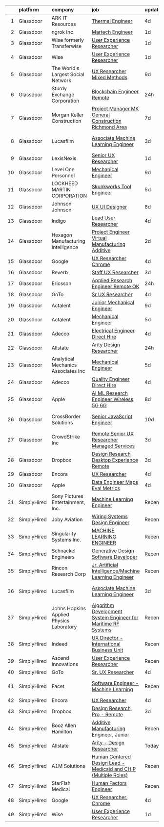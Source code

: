 

|    | platform    | company                                  | job                                                                                                                                                                                                                                                                                                                                                                                                                                                                                                                                                                                                                                                                                                                                                                                                                                                                                                                                                                                                                                                                                                                                                                                                                                                                                                                                                                                                                                                                                           | update_time   | location                   |
|---:|:------------|:-----------------------------------------|:----------------------------------------------------------------------------------------------------------------------------------------------------------------------------------------------------------------------------------------------------------------------------------------------------------------------------------------------------------------------------------------------------------------------------------------------------------------------------------------------------------------------------------------------------------------------------------------------------------------------------------------------------------------------------------------------------------------------------------------------------------------------------------------------------------------------------------------------------------------------------------------------------------------------------------------------------------------------------------------------------------------------------------------------------------------------------------------------------------------------------------------------------------------------------------------------------------------------------------------------------------------------------------------------------------------------------------------------------------------------------------------------------------------------------------------------------------------------------------------------|:--------------|:---------------------------|
|  1 | Glassdoor   | ARK IT Resources                         | [Thermal Engineer](https://www.glassdoor.com/partner/jobListing.htm?pos=113&ao=1136043&s=58&guid=000001834f6013dc88e239d4a7664553&src=GD_JOB_AD&t=SR&vt=w&ea=1&cs=1_e0ad4ed8&cb=1663484040520&jobListingId=1008136899198&jrtk=3-0-1gd7m0503jflq801-1gd7m050njm7r800-a22e389eff749403-)                                                                                                                                                                                                                                                                                                                                                                                                                                                                                                                                                                                                                                                                                                                                                                                                                                                                                                                                                                                                                                                                                                                                                                                                        | 4d            | Menlo Park, CA             |
|  2 | Glassdoor   | ngrok Inc                                | [Martech Engineer](https://www.glassdoor.com/partner/jobListing.htm?pos=116&ao=1136043&s=58&guid=000001834f6013dc88e239d4a7664553&src=GD_JOB_AD&t=SR&vt=w&ea=1&cs=1_63c52225&cb=1663484040520&jobListingId=1008144845388&jrtk=3-0-1gd7m0503jflq801-1gd7m050njm7r800-5fb104bac070b483-)                                                                                                                                                                                                                                                                                                                                                                                                                                                                                                                                                                                                                                                                                                                                                                                                                                                                                                                                                                                                                                                                                                                                                                                                        | 1d            | Austin, TX                 |
|  3 | Glassdoor   | Wise formerly Transferwise               | [User Experience Researcher](https://www.glassdoor.com/partner/jobListing.htm?pos=115&ao=1136043&s=58&guid=000001834f6013dc88e239d4a7664553&src=GD_JOB_AD&t=SR&vt=w&cs=1_8f14f1d3&cb=1663484040520&jobListingId=1008145016719&jrtk=3-0-1gd7m0503jflq801-1gd7m050njm7r800-961133dc9397dce1-)                                                                                                                                                                                                                                                                                                                                                                                                                                                                                                                                                                                                                                                                                                                                                                                                                                                                                                                                                                                                                                                                                                                                                                                                   | 1d            | New York, NY               |
|  4 | Glassdoor   | Wise                                     | [User Experience Researcher](https://www.glassdoor.com/partner/jobListing.htm?pos=124&ao=1136043&s=58&guid=000001834f6013dc88e239d4a7664553&src=GD_JOB_AD&t=SR&vt=w&ea=1&cs=1_1cb02bef&cb=1663484040521&jobListingId=1008144985892&jrtk=3-0-1gd7m0503jflq801-1gd7m050njm7r800-b42d6b528c0ab3c6-)                                                                                                                                                                                                                                                                                                                                                                                                                                                                                                                                                                                                                                                                                                                                                                                                                                                                                                                                                                                                                                                                                                                                                                                              | 1d            | New York, NY               |
|  5 | Glassdoor   | The World s Largest Social Network       | [UX Researcher  Mixed Methods ](https://www.glassdoor.com/partner/jobListing.htm?pos=109&ao=1110586&s=58&guid=000001834f6013dc88e239d4a7664553&src=GD_JOB_AD&t=SR&vt=w&ea=1&cs=1_342b1c6b&cb=1663484040520&jobListingId=1008127980013&cpc=D2F1DE17EE1F43B9&jrtk=3-0-1gd7m0503jflq801-1gd7m050njm7r800-95064e1ee481b041--6NYlbfkN0DSgjPPcnEdvoK3uuxfISLALE6pB1FR7YSHOr_tSg5_QGIhoz_2VqUepdcKLBLI_zT6UW54Cd1fNtknZtOrKjgZadErINrxE8UWz8nhuzt5Ng7HjwsUvgsuMMigsisLFyIIJVED45QTVyAR7WXJBxBSS4o8NpMWLNvnqKZVDh8d6QsKqS5n2y3T9nhdf8DUH6f2f2oLXLh6BZvBpihAb_lKQkd8s7KzHcoBKVTqg7ibtk_e-lOvdy_xOq6u5aLmJ8iVwLXjtHGuMxSbUfs7Mix2wnjgJ1Vhd6OOM-tWU_NrV08q5aDLMvXTtwnH6oSEuT3xU1ID67MUTY1OhMMGLuX9T0S5IX-q3i_0T211pCMmQ8jzriEPj8gTM8sZwmwDK1yO6YG_thFaoo_YLfNh45SVfnkgP0uEnExFKIyTvZOuT0D7Jtvt-fGPohtF2i7Caobx63m6Cuy00rG-37v1DbZrsV-xeZtJlokrhILDCH7SzsnQNwPf4Vb3K9515Ce4xo65KBSYUUwdpg4YKHfRelOm0SUprgTVp_pOcgGrxLoBtnT7w5uuHp_0f16ZhUniksVH5wVwULQkurfrEOXavLaa)                                                                                                                                                                                                                                                                                                                                                                                                                                                                                                                                      | 9d            | Menlo Park, CA             |
|  6 | Glassdoor   | Sturdy Exchange Corporation              | [Blockchain Engineer  Remote ](https://www.glassdoor.com/partner/jobListing.htm?pos=117&ao=1136043&s=58&guid=000001834f6013dc88e239d4a7664553&src=GD_JOB_AD&t=SR&vt=w&ea=1&cs=1_21a4f8cf&cb=1663484040520&jobListingId=1008146555398&jrtk=3-0-1gd7m0503jflq801-1gd7m050njm7r800-fef74d675c3b63f7-)                                                                                                                                                                                                                                                                                                                                                                                                                                                                                                                                                                                                                                                                                                                                                                                                                                                                                                                                                                                                                                                                                                                                                                                            | 24h           | Remote                     |
|  7 | Glassdoor   | Morgan Keller Construction               | [Project Manager   MK General Construction Richmond Area](https://www.glassdoor.com/partner/jobListing.htm?pos=112&ao=1110586&s=58&guid=000001834f6013dc88e239d4a7664553&src=GD_JOB_AD&t=SR&vt=w&cs=1_4db84302&cb=1663484040520&jobListingId=1008130781079&cpc=7F6F94E2229B3AB5&jrtk=3-0-1gd7m0503jflq801-1gd7m050njm7r800-0badd3f7752bf6a4--6NYlbfkN0D0ff9e8Lfwlpl5zGbQmpn59AL71QmFd7VKOAnfyjZzp5sdngV8WPgYe0dov1m7Y2mmWx6UNSkMLmceSlHVlyfjyLm1LoiMdsRdNs0SQxBupIi6gL4idLer-f3YfElEkPjb_3i5vR_HxVj1Vgu3UiOmv9ingubwZTBJ_6X9CcIlOlsyaEu02JYBFDT8FI5FNvSfq_5BXFyuZYEmYcvLKS390Yuvdr9efIpN6sGWEATwSO_-7NdwqJ5Y5jpJj0juOZoEi7oFNBAp9lbEGVvZ6JH0ApFUpqmHKcojNg6aC8hHuKGDFj3gsmvhpVUy_F3EkbSN4JEi4KRXWP8hoizulzdfo3mqQ7zwTi3I63b8UflcSkxPS4KzYSbBaOke-Kgn8opXYQahH9x2kLYvhgl0hGp6rAYf6Qi6DfBrCNEslkYW6y2yX5dUVkhEnbmhbBifgQjzLB81oItuhLHkkSUbPWxiXhFpElSuhyY%3D)                                                                                                                                                                                                                                                                                                                                                                                                                                                                                                                                                                                                                                   | 7d            | Richmond, VA               |
|  8 | Glassdoor   | Lucasfilm                                | [Associate Machine Learning Engineer](https://www.glassdoor.com/partner/jobListing.htm?pos=114&ao=1136043&s=58&guid=000001834f6013dc88e239d4a7664553&src=GD_JOB_AD&t=SR&vt=w&cs=1_7dacf600&cb=1663484040520&jobListingId=1008139116057&jrtk=3-0-1gd7m0503jflq801-1gd7m050njm7r800-53c3b19fc0252a02-)                                                                                                                                                                                                                                                                                                                                                                                                                                                                                                                                                                                                                                                                                                                                                                                                                                                                                                                                                                                                                                                                                                                                                                                          | 3d            | San Francisco, CA          |
|  9 | Glassdoor   | LexisNexis                               | [Senior UX Researcher](https://www.glassdoor.com/partner/jobListing.htm?pos=126&ao=1136043&s=58&guid=000001834f6013dc88e239d4a7664553&src=GD_JOB_AD&t=SR&vt=w&ea=1&cs=1_5a1b9b53&cb=1663484040521&jobListingId=1008145654193&jrtk=3-0-1gd7m0503jflq801-1gd7m050njm7r800-eafe9cba2609ee3c-)                                                                                                                                                                                                                                                                                                                                                                                                                                                                                                                                                                                                                                                                                                                                                                                                                                                                                                                                                                                                                                                                                                                                                                                                    | 1d            | Remote                     |
| 10 | Glassdoor   | Level One Personnel                      | [Mechanical Engineer](https://www.glassdoor.com/partner/jobListing.htm?pos=103&ao=1110586&s=58&guid=000001834f6013dc88e239d4a7664553&src=GD_JOB_AD&t=SR&vt=w&ea=1&cs=1_09d227d7&cb=1663484040518&jobListingId=1008126691607&cpc=48B9F4758953335C&jrtk=3-0-1gd7m0503jflq801-1gd7m050njm7r800-0075f2411a31a963--6NYlbfkN0BGKOAI0ioq35DZwdBmpRMS4IkA5KmWp_V8IQIGxuDSdjBr0bVOIavCyO8Whx9w43ejlyBZP44KpN7q0uegCwpsILwPM4iTnBqmzUSkvLJTxp5SNMRlK4p5371I8TNlG05qUlSm2rElWbwU-xiqIcKjVdN_LSf8WxN2a0AYwjpaz4p6HiWdLAF8uZklSWDLiVR_TIA3uwSp4AWYJQBsIrnG653DSM67lRd6t9TsqoeDJGXf81Riaqj6d-rt42i7p-rs2IHDxtnJIByy8MsAUfjVfGZBsQp0_CB0_9f1EGI50fkvUJ75zkZXlTkjIdukY8nQ8L_eku4KGIhtbx8Pv51xqY9A4s87Yp7TbIOkGn0OC3ijv5Ese33EglZ3spyozelG8_pwnopZ6WXfi0QcjcdeU3skxmyPA01AkwQbpn9jHT_84Ck6URuZtCwVJ_9Hng6Eqyuftp1gytwI4Li_k13zHITBsVPAFLtk1C8XcOmyjXwlovqcnaEIJ8kbUFGJ8aFYa7xWPRMygw%3D%3D)                                                                                                                                                                                                                                                                                                                                                                                                                                                                                                                                                                                                                    | 9d            | Riverdale, MD              |
| 11 | Glassdoor   | LOCKHEED MARTIN CORPORATION              | [Skunkworks Tool Engineer](https://www.glassdoor.com/partner/jobListing.htm?pos=122&ao=1136043&s=58&guid=000001834f6013dc88e239d4a7664553&src=GD_JOB_AD&t=SR&vt=w&cs=1_2d93d410&cb=1663484040521&jobListingId=1008135421539&jrtk=3-0-1gd7m0503jflq801-1gd7m050njm7r800-0410de29cbf2e0b3-)                                                                                                                                                                                                                                                                                                                                                                                                                                                                                                                                                                                                                                                                                                                                                                                                                                                                                                                                                                                                                                                                                                                                                                                                     | 5d            | Palmdale, CA               |
| 12 | Glassdoor   | Johnson   Johnson                        | [UX UI Designer](https://www.glassdoor.com/partner/jobListing.htm?pos=125&ao=1136043&s=58&guid=000001834f6013dc88e239d4a7664553&src=GD_JOB_AD&t=SR&vt=w&cs=1_640c3d16&cb=1663484040521&jobListingId=1008128369840&jrtk=3-0-1gd7m0503jflq801-1gd7m050njm7r800-f0dac4b44f2f044d-)                                                                                                                                                                                                                                                                                                                                                                                                                                                                                                                                                                                                                                                                                                                                                                                                                                                                                                                                                                                                                                                                                                                                                                                                               | 8d            | Cincinnati, OH             |
| 13 | Glassdoor   | Indigo                                   | [Lead User Researcher](https://www.glassdoor.com/partner/jobListing.htm?pos=127&ao=1136043&s=58&guid=000001834f6013dc88e239d4a7664553&src=GD_JOB_AD&t=SR&vt=w&cs=1_f430dabd&cb=1663484040521&jobListingId=1008137860295&jrtk=3-0-1gd7m0503jflq801-1gd7m050njm7r800-01d9b91b3b0b842d-)                                                                                                                                                                                                                                                                                                                                                                                                                                                                                                                                                                                                                                                                                                                                                                                                                                                                                                                                                                                                                                                                                                                                                                                                         | 4d            | Remote                     |
| 14 | Glassdoor   | Hexagon Manufacturing Intelligence       | [Project Engineer   Virtual Manufacturing   Additive](https://www.glassdoor.com/partner/jobListing.htm?pos=119&ao=1136043&s=58&guid=000001834f6013dc88e239d4a7664553&src=GD_JOB_AD&t=SR&vt=w&cs=1_6856f05e&cb=1663484040520&jobListingId=1008143262841&jrtk=3-0-1gd7m0503jflq801-1gd7m050njm7r800-00b3a3f72e2f6140-)                                                                                                                                                                                                                                                                                                                                                                                                                                                                                                                                                                                                                                                                                                                                                                                                                                                                                                                                                                                                                                                                                                                                                                          | 2d            | Novi, MI                   |
| 15 | Glassdoor   | Google                                   | [UX Researcher  Chrome](https://www.glassdoor.com/partner/jobListing.htm?pos=120&ao=1136043&s=58&guid=000001834f6013dc88e239d4a7664553&src=GD_JOB_AD&t=SR&vt=w&cs=1_1f18fdc4&cb=1663484040520&jobListingId=1008137925866&jrtk=3-0-1gd7m0503jflq801-1gd7m050njm7r800-d82f68b7b647694f-)                                                                                                                                                                                                                                                                                                                                                                                                                                                                                                                                                                                                                                                                                                                                                                                                                                                                                                                                                                                                                                                                                                                                                                                                        | 4d            | Washington, DC             |
| 16 | Glassdoor   | Reverb                                   | [Staff UX Researcher](https://www.glassdoor.com/partner/jobListing.htm?pos=128&ao=1136043&s=58&guid=000001834f6013dc88e239d4a7664553&src=GD_JOB_AD&t=SR&vt=w&cs=1_8f728666&cb=1663484040521&jobListingId=1008141029699&jrtk=3-0-1gd7m0503jflq801-1gd7m050njm7r800-2c5c5dbaae6838d5-)                                                                                                                                                                                                                                                                                                                                                                                                                                                                                                                                                                                                                                                                                                                                                                                                                                                                                                                                                                                                                                                                                                                                                                                                          | 3d            | Chicago, IL                |
| 17 | Glassdoor   | Ericsson                                 | [Applied Research Engineer  Remote OK ](https://www.glassdoor.com/partner/jobListing.htm?pos=129&ao=1136043&s=58&guid=000001834f6013dc88e239d4a7664553&src=GD_JOB_AD&t=SR&vt=w&cs=1_e5d1ee98&cb=1663484040521&jobListingId=1008146633770&jrtk=3-0-1gd7m0503jflq801-1gd7m050njm7r800-cbbe6b3380b7e569-)                                                                                                                                                                                                                                                                                                                                                                                                                                                                                                                                                                                                                                                                                                                                                                                                                                                                                                                                                                                                                                                                                                                                                                                        | 24h           | Plano, TX                  |
| 18 | Glassdoor   | GoTo                                     | [Sr  UX Researcher](https://www.glassdoor.com/partner/jobListing.htm?pos=101&ao=1110586&s=58&guid=000001834f6013dc88e239d4a7664553&src=GD_JOB_AD&t=SR&vt=w&cs=1_dd101384&cb=1663484040518&jobListingId=1008136047338&cpc=723ADC3DFE402989&jrtk=3-0-1gd7m0503jflq801-1gd7m050njm7r800-cc8c35999ee38a36--6NYlbfkN0DXrBR656PqShB4nd9ExliYcIGoAa-Cw4zASH8sJAtKR0gdmhG0ERYtLXIRQUmGOjMeS91mUPuoV6ag9VL4ZJ8JMuRMei5Px9kneRn0URmppmA6AKjKYkk7E5TkuFwA7PmMKrAgXmB_rJlO-XtQtH-F3_UneFLkBZMbtE0VA-xmmC3XbFQPp4zRjdBybYuZU90h5w869VrCiN2Yu6hJlVdT-cYYfoQhI2sHKyEnhX7Jf0UUniDbSZ3l8sZeU7Via55FDPrOhbqZepvdrScaAPdoii_ZE-W5ekolu8nb6z-0zzE9e28Ee7qu88uyR4iZYgwzrT-IgXSLBrGbmNOq-giEHHq6k2xK8kZXmJO631LvSm2Q5K16-P7P94lepDZfnMU-UxPstgnYsoZy9mMZeLSUodC0L4DwSp4fJcHsiYuDz7i8COwejCckihsCvm_qWY9NnntYRFASVnkWUyF86AKRvOKQaFXwtfNu_E0CWKkttyDLQ9F2POwueAyXUjA1ZLqbXlJHrkUcHvcbm8Q8d_t6UUQfWpdYFsBAEB9VlOngsZSOv-t2fPcM87lFFAWWd0DF84Tb-Yoz31yTJdkV-f0ZYZR-Oh1mgD412wR2iSVxhWd4ySf5E0UbXl5iXuOhJXRZEdOugDGXuq__HdmYOghnCPqn7AINqiRJgBPMbw9nAmTktkP7wehIONAuG74AHRyt_qNKdUIi9ReFEvaIc5Z-wbifZcglVWrdoBH3MAoRWEw8tnra6l6lNMdtpVdLkJZAL0VEchzadXETQ6ting8xNhYwpXhM4Z3eqV6Fo2bU1TWKvBXxmUhihOTyyTKpUBzLVabZNGVrI0efCjUyYlaT7bxteyhomlnZim5rd_79ZnXKwqsHfCPKx7vmgDWy9Mf1TQXWzfBeZaM7792ATXCLKvH4WZ_gRMNjWdg4HcxgwhRb4hmLuE4yIx2yWV8Tdc77SAdOdj4DCfXiNPHLyPTjUJO5a7Icp1AGqWGwUgh3Rd_hNEviuPCC)                                                                                                                       | 4d            | Boston, MA                 |
| 19 | Glassdoor   | Actalent                                 | [Junior Mechanical Engineer](https://www.glassdoor.com/partner/jobListing.htm?pos=108&ao=1110586&s=58&guid=000001834f6013dc88e239d4a7664553&src=GD_JOB_AD&t=SR&vt=w&ea=1&cs=1_9fc4dd7e&cb=1663484040519&jobListingId=1008127139282&cpc=AC285F3A3ECA6BB0&jrtk=3-0-1gd7m0503jflq801-1gd7m050njm7r800-9ae0dcd8d463372b--6NYlbfkN0ChYVx_I3yfZ_JDY3EFoivtqvi_stwnZ_kRt8Dowt_l_d1ydueao4NE-oUleRJ4yhhb39mHehtRHndohCyaOhg4280427keUE1_ZpeYPIHI534W6KDYMQAOdfsg9KN3-mFLPXe_iqaff-Q4F3tD3DuGMwPBQWq0rmd4OptedXNGpScra_6RWsT4en2Q1yLpCHZHC-UyTKVuUMoa1U6lWVbBBm0x-sSCmOcxPRt8ryUwPBvxlYPFiaxcY90DROu4ZD85BYsGr8dR6Qw_dRaPZ1pjTxBQKJgQld_HfzaKOiMHLwCYmaxHwj1HfC4XB-0LAdwR5MYCMVe_tGjoDWQv_HxDpHgS21v0pt8NMAjjcKOYZCwRS9yuRkIydmhF4pUN0qUH-aSAt3vPNjkkcGXPEGjqZA4ZWe4NbvbcGffGumY1aSsEdEiQny9kAWP2lvEudQzTnA_tRPVe3nh2Ajn7dRmlY3ClFqXElZlfWES0JgRcGC2DsjlsAGJYa3xJFwRz0I0JWzZVI-ioRLB-cTlO2TwF82l50QH2QurB41dVuREF33x2r0XcEXJaMcJPPK9QSB_MZUL-XuN98A0qtc-0TgkLVe8dlg7v8QzpNRgBPoS3Pz2wjD-zcVh6z08Kzd6-qQJf1Mi52B_hc1XkCZZhaA45KvM2gvnfmfeJyBzntIx4m_J7ZOSivmSX5e_07P90O7vfvDQNBPMKVpn8q1QZrDQ0euc5A0bwmmGwS7LSdoPlWLdbh52sRFc6KLunUjwEcJ6PClwlLM71GfkVHqXlWIAuU88yZPUXIVxC9856OGtf-JkZzUM9xaBn4fD9B-5xkH5sH0ge527N1kpn658IknMf3I4exD6-9sTIyYAnYc8dB4LTTNIBcAlBQgQU6hyiYXAigKwvUn0VpWAFewINgSB98MNpui-Wwsj7iW0p55uLld3tTdTuQcmZ6Pm_7Q_sguszDuuRxp8BWcJc8qnt99UP)                                                                                                                                         | 9d            | Hyattsville, MD            |
| 20 | Glassdoor   | Actalent                                 | [Mechanical Engineer](https://www.glassdoor.com/partner/jobListing.htm?pos=111&ao=1110586&s=58&guid=000001834f6013dc88e239d4a7664553&src=GD_JOB_AD&t=SR&vt=w&ea=1&cs=1_a565e4c0&cb=1663484040520&jobListingId=1008134974278&cpc=9908D8D4413DBB8A&jrtk=3-0-1gd7m0503jflq801-1gd7m050njm7r800-a41a2a09e7ee9863--6NYlbfkN0ChYVx_I3yfZ_JDY3EFoivtqvi_stwnZ_kRt8Dowt_l_d1ydueao4NE-oUleRJ4yhhNyDAQM8zxtsu2sJnXCSKwaOL1JDzutMNz7oNwtIRIlYrD7WCj09pygk8fr46RRWkgj-fWXrFuHeleropOJrm8NONiBDVed7mT-6nH9KtLXNmu6SDjUVHUURZLUa1HpHufzeviCfTTzxriM_ov6nenvZpozSTjyVQ61JobRq4OZiJorSuj31XmLVj37TYqxbIozzIB_OG82H4tisGd2Kw3wIA0_meELv3QvtCPlsALP9K8hc7iRP0JNWjf7Um4pvxG_RoVfK94MlaBjML2U3Ptn0hFNAMYps2euysRJmIitrBegEl8QXcsWBnKP8ws8Fu8o1f92G4OdzrHa_CdbUFE3bxydPlQt5kygtZfZt1wVPeFTVT9Mck-RwDS9t95JQ1HtTy255hAi33RKZNe11_fw165H_snl6lWrRIk7Db5VfUzqWrcJu-aewkIhXPSRNwS9FCcRkMMjmnIJZL28497y4YHRw9ITir1R_yMATFQYWc0frPi2c7BkJ35lV1SIyV0fnmQvL1JZeuTUvo-qf0sXTAL_kYx-0OTa_ndwuiHaHN-DUA7e6DARSw2r_pw-jRnl87jFoOer2yuYFR09g7-axgED9pLWVlS2AhJyBpzigipOLmtK8c_f4UsRyr3taaFlVjOlTiCORntnDkbhd9XpGn1tmoO09BoMgphf87bdvpAxzbUnWC6ro5gZE9nkOQDV_2PO8kRcNJAFLJWpbm_uRMdIr5IbA3M2q779DoYUQ4rHuc1uQIgs00LfrX3DF_Mla5FR20F23WT-h7Mq-GaB-jgxWFcN0w8UAQ-A3ZZ7IHEoI94a-OuqgUjGe1EScYzUCeXe974mLbTtjb7O8I7b0Vah-1yjK6YRs9FqN3yETQ4_R9wUzd-5IubNKzjhKJJsVLzLV337f4WnunyUnnX)                                                                                                                                                | 5d            | Hyattsville, MD            |
| 21 | Glassdoor   | Adecco                                   | [Electrical Engineer   Direct Hire](https://www.glassdoor.com/partner/jobListing.htm?pos=104&ao=1110586&s=58&guid=000001834f6013dc88e239d4a7664553&src=GD_JOB_AD&t=SR&vt=w&ea=1&cs=1_dbedafe3&cb=1663484040519&jobListingId=1008137382201&cpc=32EE424DE2B657EB&jrtk=3-0-1gd7m0503jflq801-1gd7m050njm7r800-994e80d32d71e9fa--6NYlbfkN0CsARmfH1XNQTa22oGIIJ18FtyAjbQsgfeQZpddTLaeHhygH4euGCkj3BcQzwrXkBbIRS-vZFjZ0lbdCsizEMPlVC0lVP3UHYYpBP7Spi8b8irByz7ZmtgBn7YkGVA8Ckvr23vtu7IOhkSkc8-iKHkPdHzN75MUUeNCw5pza473IBbE3oH1x6WeCmdtwh-pnh5pbB4E-BW9iSLlphOg2coVJpsZBG6_MzY0jtFIDTXuWJwKsmOmcDv67ApYdqyuIjp391ldaK6AaMhlSm1SrRBvkYB9o1lDZ_jQeTj6JnBU6FfkurCZmDrDuA2cKDUujiI3VRa_tjLGPpFTfjqaIrnO8JD8YAVkgPE6LJ0LKnlQQ9OG_2Aga0uj9UfE0mLnl3AsOWH1PQ5KCwkRVF5UmYwxxpO3i_cbZi5jyYI5g4HNutqyKQg3t173ksHyQPkIkYBcHFX6B7uZ8jI0pclftK7U-UvImTEPcnrsO8QbSKEw6tfPFt65uUMNkmBvEwtax4eP97rIDMm03x4-QPXoHtSJx3hbVe1GLETaxzKgcza1tvcXy2iXiLuuheucWKauWeICZOopFIMmgbW-SEtWl2_f3QiMfdLmgJkK7dF6OPzBDeFn_jTKQvVB3y6iTQBF70sGeuewrRlZdhOkvZEG57PsWUtLtD9eb1uAr7MzL5lCSu0yPKwvW0pnQe8OGpstwgrfw6Qc42jYQz_pdEd0uwo7DhYdt7frnJGiU48hEyicGtDtJspIlJHpTMEKHUt4kj2_E6tbU8Z-0b6fKh9A60-rVLMRCGjjqxD-IJV6MyYwgNz4FInc_mwJaZ-OEgo9StIDW_yHYVtc1mZbLDlwAhX1eCCDE8AdFSzNVW4TK6uOcqYzUwOGuiSD-hXJOQZTbyG6AhY6F-Otw9ztzZY7IVYPUfWV5_oMoJc%3D)                                                                                                                                                                                    | 4d            | Gloucester, MA             |
| 22 | Glassdoor   | Allstate                                 | [Arity   Design Researcher](https://www.glassdoor.com/partner/jobListing.htm?pos=102&ao=1110586&s=58&guid=000001834f6013dc88e239d4a7664553&src=GD_JOB_AD&t=SR&vt=w&cs=1_7711dbaa&cb=1663484040518&jobListingId=1008146367908&cpc=9908D8D4413DBB8A&jrtk=3-0-1gd7m0503jflq801-1gd7m050njm7r800-2a9d07b4c94ca1a2--6NYlbfkN0BLH0BMQoDn-yw6Urt952hBm1JLFZ7WpBxND2cMIOjOqdmupiC_ZwOjCSzUpM3cDMan-XWx-WYIgFW0eKYFFNcZZa4e2BvAYYyViwDNAEYnoLYakGHlHkr1vztp50za5AEgtwAu40VL7MNPrW6TETvCPm8tbtjfkGnj0aRI0eFJ8Kll7Eehs7NEX4lAEyzxo09chfubV7hF0ghNLDmfQBJzslxtsjT-ZrJ9jviaBp8US-Kx__uUO3gMMR8BOu_WTFQW9oH8CMPkNVdMiSHbqRIU9k8nXbV2SXrWOpXtpS4mL0YCGdKqH_TyX0WbM5_L5ZB_o03VxXI4s6LaiIZEoe6lnt9vbjVHxuSSenCB4XNsdX5RKYvRC_mJWUhJdxg3bIKe1YVLfhQaR0uKcaUHcNf-8oNmLy7WXSt6Ns7nEFUhYgPMQcR1_iRfh70gGHBYNYsJbN120U4o3pNhSPrzTKo_ylWMhFxQsGqPeVa9IoNpCjAfWp9YB0HwOhLfFIyv5ZuuEGpynmIoRqXiqA5D03JH2pIy4Xjf6wXHVB776I9ZUH-WQrHwHzyHvNgKVxZkcfdXT381Mp0uJTGU-wmxZE-8E_9hF0Jfw6_YnrmF4oegF__DENL3KLtehEkRRm7pLzWtozVaLIva2jiQrRtH4I_Vf0bAOiwg2d4jV7jk2Fik6oqpHcOADwxQpke-WPn2dHYUDrUHxAQVX8q-odYvctt0cuCrYmWroPLmQ6zbAerx2SkgI_TGbZZBqfRRrDfC9jDBBUfalas7IEdvccpZsjSrTVca9FueJ3S4GadL8Pv7e5--dKEL_-eK_s1F1jh9hc6wrS2OhgG8_kmAdt8uu0FaL0rcbr-2Alhk2Uh5JyzcpR4KdFHG1VfgFmc-u4bBJCrNwDcliA6bBuPRElENY4ljz_foQ_u6dw0UrB_AogveBzlP7bwlhPJM9izg3rahSyzqwzCh-s59X1MLwVr_fGYPvemGi0wtynjL4uBTADNzV664x6QnkijvNwfkAhNxBiBwt9HWvzIReNSqPT84y8yxEBBLhNbGTnL0rtIvYVCc62nuyM7x2Ex7DWjJPr139qp3zjYuXzDVgjPTwQoSNlXeeVSmRjgDjQI%3D) | 24h           | Remote                     |
| 23 | Glassdoor   | Analytical Mechanics Associates  Inc     | [Mechanical Engineer](https://www.glassdoor.com/partner/jobListing.htm?pos=118&ao=1136043&s=58&guid=000001834f6013dc88e239d4a7664553&src=GD_JOB_AD&t=SR&vt=w&cs=1_c368de95&cb=1663484040520&jobListingId=1008134235044&jrtk=3-0-1gd7m0503jflq801-1gd7m050njm7r800-cd4d3fcd9e6e9185-)                                                                                                                                                                                                                                                                                                                                                                                                                                                                                                                                                                                                                                                                                                                                                                                                                                                                                                                                                                                                                                                                                                                                                                                                          | 5d            | Greenbelt, MD              |
| 24 | Glassdoor   | Adecco                                   | [Quality Engineer  Direct Hire](https://www.glassdoor.com/partner/jobListing.htm?pos=107&ao=1110586&s=58&guid=000001834f6013dc88e239d4a7664553&src=GD_JOB_AD&t=SR&vt=w&ea=1&cs=1_fc2ca819&cb=1663484040519&jobListingId=1008137382222&cpc=C4A69CCDBB3B9599&jrtk=3-0-1gd7m0503jflq801-1gd7m050njm7r800-ca5f45e3e8f4654a--6NYlbfkN0CsARmfH1XNQTa22oGIIJ18FtyAjbQsgfeQZpddTLaeHhygH4euGCkj3BcQzwrXkBbIRS-vZFjZ0nLZWt3VDFLMBP8hU3nShTTVSnc-6Zn9k4auwPULwJhdYOmn8zHcUF9HbkpzYW7Vh_-aHZ3Bg1ZC6QSWF-Jm7tmVzqqe9Asborlpaz0F4G8hKzGP8PKJSC6YpZfGgNtaM_9C541b2Mp4BSkqg50W4qut9_Vd6YNz_BaGJDHk_50Q77V6eOoUibdNFvjr8x3pcvvlMywkdOiFk76pGgWk7gIpDvtXXUC6_B8VJb8qj_IXY2f02SrEsku0wNUgGhB7I9HAJuBxiDvAyLUDjgh3WIWnmuAUvK9v2SNvl8_bCozn9ypmZ9m98eABdywTYaCiOYCwcb7b_A02QzbgOrufJ51nY50LlQ3B-v3zh0Z2wZZKFkPj0GIP8gDjE2A3ziK9WTd8DnSxHpMz6h82oG0AeTwKKFdeVs4aiKdcF1j_Th6rCILNCeGwkPNfriYhM2hRSz-XkabjYkeaXdWDt1BTrkJKQ8e3Ul_GAK40d5Y0C9qMAP8WE7BsiSrPNsG5Lr5ZD_MrAEA2rl2dYXkbinaWeUROx99-99HCXQ2FQz14E-fN-q82IzTmf87XLxWkrtRmfBIh_WvvOQ23Cdw8cXvxTBOQZfONGLzMK3XqUJlPtEgUSsPaGRnBFpHB6A_nmpu8ZzDUTJd3ryDvuUQnWD6UdKYzANxdzbCnlJD8ysvHPy8G3O_4Drca1aFGIkbgLPJ3i1UO9fEUueQyQd1Cv1CvW2FIlz13Ed-b5Oy3bz5KY-GymUf5NyIpMKzTklO0DmurBjqQjNgqfYiBwFrW6v5CuV_dwUKu-F6UdtIvJH9WqC3HefhlrsEyQU5ZkJkmZz-ubtoESbksFocXcFLBbR9adFk%3D)                                                                                                                                                                                        | 4d            | Gloucester, MA             |
| 25 | Glassdoor   | Apple                                    | [AI ML Research Engineer   Wireless 5G 6G](https://www.glassdoor.com/partner/jobListing.htm?pos=106&ao=1110586&s=58&guid=000001834f6013dc88e239d4a7664553&src=GD_JOB_AD&t=SR&vt=w&cs=1_12d7e8a9&cb=1663484040519&jobListingId=1008128287837&cpc=654405A9B1E0A9F5&jrtk=3-0-1gd7m0503jflq801-1gd7m050njm7r800-1b3e43e32223f8ff--6NYlbfkN0BvKrLyj5gPmtZO9T8euul8TCxuuKNOtzRJOomxnwSEodTz2Bc-sPZl8WPllYOnI2i68_LCLaxm99OMVn93aZ5QHMFERP7L4KZeGzKfwLxS3YgW0mxDro-yHn6JW1CyxHHlh9kuppq4o4Hklx9PCCrGkdpaICdlOGP8PiKeS4i1aVy0fO2HYxhl0y-tqZiTCVqeY-9S-swyEvHa1kppzaRrcUFAmmrGlwZBFOOTByOa-Lvje5QFpZL9IAOWyka-61ZkIhfspKuH1ApiutQ_arBvCCGssQt7mWL1UeE3AyOTDKsbJ7pM0kiLwwkxIsa5Jf-5pYyS3VG1YB0GhdMVFToxCo2FehwKhzaxmX7P3zZAo1xSII0AFPUlQBrkVeZ_4fOWWdOT1HcrIVFpvOyFnT2kmU577XL3rtkPfuNE8MLFBRi-Emuk7lz9x6czBLUnfjharTjY8TXQnLAOP6gAkL6PxXr1sI0OP803nrP4ULNApyltlSbDZmiAf66GBdjwvL4-rL-KKhS-1hTfaR9vc8fT1APk3p_nUYx11E5kpJ7tMJpWpEjUap12NEVKgH0X1uyastMxbOOHhChQ-3aIiH2qyeAhht2Rx9Hc-eGjeJhWMFBWxRASvWE25_QoDUuLSLgsgfG_LXfaghLGBDUFoC68TjqNSWEYL0kly8zXF1yopShEqzJoJc9ZFCudEjRsOkgf6jrlidcsYboJbYcqsMmsHbr0-NXzdYSavqT3xzYj8sakjXVPHNG5DgPt8uQJLhjDcxx0BkXONOCuVOVbWf5411JGKGEO7iZ-InAMnjoRA23IqbOhEwo_pk_N-sDXCyC3v2KgMyeJdlqpcIqvLzDnbGmxLgJVbVDrHNY_zbtBkStN4HPx86mXcOzF25ZmVabCBulnu4EDcSLjVWN21g7yQyilULkSKJ9CIQIZ5afDesen7odsPk3JCwfJ6OtQ9Zu9VL95lRPCFJeYACLXDUyC-ASWqURYaX4%3D)                                                                                                                  | 8d            | San Diego, CA              |
| 26 | Glassdoor   | CrossBorder Solutions                    | [Senior JavaScript Engineer](https://www.glassdoor.com/partner/jobListing.htm?pos=123&ao=1136043&s=58&guid=000001834f6013dc88e239d4a7664553&src=GD_JOB_AD&t=SR&vt=w&ea=1&cs=1_6fe1f78d&cb=1663484040521&jobListingId=1008123743648&jrtk=3-0-1gd7m0503jflq801-1gd7m050njm7r800-83c08010e2fdcc7f-)                                                                                                                                                                                                                                                                                                                                                                                                                                                                                                                                                                                                                                                                                                                                                                                                                                                                                                                                                                                                                                                                                                                                                                                              | 10d           | Saint Petersburg, FL       |
| 27 | Glassdoor   | CrowdStrike  Inc                         | [Remote   Senior UX Researcher   Managed Services](https://www.glassdoor.com/partner/jobListing.htm?pos=110&ao=1110586&s=58&guid=000001834f6013dc88e239d4a7664553&src=GD_JOB_AD&t=SR&vt=w&cs=1_6a8d692b&cb=1663484040520&jobListingId=1008139056132&cpc=F4EED0218A761C36&jrtk=3-0-1gd7m0503jflq801-1gd7m050njm7r800-78538d6b93bf6df9--6NYlbfkN0Cu2CVlb3GO4Nf7aS8SXsFwjpUbSKkwsJRaJhRnAEdqU2uA_tXhGJmrQ13aseQPM3wZH88bKJJ0VQbyhvIXDYbkBiIaC5uTW17r1v8Fm0ekT1v3j27-qV5jMK1ryg58wBbXB6iaK7Xqrxeqv7IuWY2EvziICHiX_LjIhj6QIA207zKGPrpwvHBrc1OZryByFsoZ_kTyV9YBdko9P-29zzSdAELES6JeNMmdWuDwXOxWNF-xLRIRbJXBaWFIDE-E9hC3wskATT1d5MScCWP0x1VFWT7hySd6jZIhFLDXrm4I_pNh-mRJWMoNjHMVmqFzNCkNXjwDuTxV-WtzQTlakLiq3daFWK9DztxsNoOpi_RBOr3tYmgJcgd1lv_r8nKWWZppDbl5mHZwCW_rBXuBru5AqyAURLxeHkXVwyTeBYUidXMRkBSFLXM1ueuhWCiO5qy3pVdYcqqUmnhA77xEr-zHSS-O_LAKS5JM-2UWbncRLBvFiSBN27qhzKNQbP5Lk6MUrr7YAh0yLWYCD8r8-ydAh39z0nVOvcsJxclbCefOekPyERSTg2BRGe52G-7A4SoosdAnU55ftoVlColik62tdmlXTrONwWF7AmtzP94bSXPWiUEXKYU2V7zw0wzwlDYWMisDaPAwflVuAx1QXq36zWB6Sa5clJvydE37z7cD78eMM8UblB9O79NSO_qavVHrP-Gfvwiqu3759LFYtdtgA1_MguDlINXIiJkwl-MnRedm76SapL1C)                                                                                                                                                                                                                                                                                                                                                        | 3d            | Trenton, NJ                |
| 28 | Glassdoor   | Dropbox                                  | [Design Research  Desktop Experience   Remote](https://www.glassdoor.com/partner/jobListing.htm?pos=105&ao=1110586&s=58&guid=000001834f6013dc88e239d4a7664553&src=GD_JOB_AD&t=SR&vt=w&cs=1_6cb7dfab&cb=1663484040519&jobListingId=1008138820281&cpc=F41FEAB56D215062&jrtk=3-0-1gd7m0503jflq801-1gd7m050njm7r800-92dfd0fa83306b20--6NYlbfkN0BXuQyu8a89IGjYOqzws6EwobUQWMJj07p0mQmaAEzBiv5YTpqbp9_Y159vwZbfZwnnm9NsnFPgSKxAw3h2A_jojzvqetGszXBujjJjDC0pzHCYAOnWcivn3u7OZ4BXWFQhn7R7-QPP32QAf-x6FWziIleLKwD3ux4yPc3PrX_BSTkBp430YQsOzaDybor3KVWpEco-_KY8p0g9_avHbser2FXlFu7dXc4FVJ0_zXWboXo3xacJ4xPfl2IZROvFsQeNjeDLPAGQfjtHyeFQT18bxhapLYZikwGj7h0MwdQwuGfk_k_dp-U3q89FAAgIyHw_7TWACkcHJEso_yRqxw9PPn5djlvk10F_s4vF0rbJ1zyi45VGxmndbhUgtv3NRVhqDZT2AwCERi7FP1lSlkEmnCytzVXGD997Rc5VVEnG7VXFgueqkdyhgTG3kzI7arXaLduTzQQfr3hRtXPpoYPLpyu39SzlR3i-UAmGuDEjmfmEo3P2Mjb75p3JLbrrK9cOja4AA_yKARHYkBPuJYf6XOSFm3SQ1qINuecvd2sgvq-ocvpo1ltRXY8FJfvaxW2hHS5835VAn8xuwjqGH37n_nW2U5aqjW96-9I8CsGlv35J3mujFJMsFQ-TIN8t2Wucf2z6eS-atOYdCMMIC1Aoda1n8sX57CuYXOyEcUy8jZniejJWZkjGAxeAf2s2qidUaIhgoiV6krLj0uFBaRNAdARkr94Cd_ncBeITpJRFqw%3D%3D)                                                                                                                                                                                                                                                                                                                                                                | 3d            | New York, NY               |
| 29 | Glassdoor   | Encora                                   | [UX Researcher](https://www.glassdoor.com/partner/jobListing.htm?pos=121&ao=1136043&s=58&guid=000001834f6013dc88e239d4a7664553&src=GD_JOB_AD&t=SR&vt=w&ea=1&cs=1_0c2cfc03&cb=1663484040521&jobListingId=1008137262775&jrtk=3-0-1gd7m0503jflq801-1gd7m050njm7r800-1d47222d3e13aef9-)                                                                                                                                                                                                                                                                                                                                                                                                                                                                                                                                                                                                                                                                                                                                                                                                                                                                                                                                                                                                                                                                                                                                                                                                           | 4d            | Dallas, TX                 |
| 30 | Glassdoor   | Apple                                    | [Data Engineer  Maps Eval Metrics](https://www.glassdoor.com/partner/jobListing.htm?pos=130&ao=1136043&s=58&guid=000001834f6013dc88e239d4a7664553&src=GD_JOB_AD&t=SR&vt=w&cs=1_bb4dcbc8&cb=1663484040521&jobListingId=1008138413764&jrtk=3-0-1gd7m0503jflq801-1gd7m050njm7r800-9b859b847705e226-)                                                                                                                                                                                                                                                                                                                                                                                                                                                                                                                                                                                                                                                                                                                                                                                                                                                                                                                                                                                                                                                                                                                                                                                             | 4d            | Cupertino, CA              |
| 31 | SimplyHired | Sony Pictures Entertainment, Inc.        | [Machine Learning Engineer](https://www.simplyhired.com/job/1mkmtfVm38EXu_WCSks_O1UMMVKAqKz4u6-x3sE7hm3GuXwOE4k48w?q=generative+engineer)                                                                                                                                                                                                                                                                                                                                                                                                                                                                                                                                                                                                                                                                                                                                                                                                                                                                                                                                                                                                                                                                                                                                                                                                                                                                                                                                                     | Recently      | Culver City, CA            |
| 32 | SimplyHired | Joby Aviation                            | [Wiring Systems Design Engineer](https://www.simplyhired.com/job/ph-RtUeVS1j-cS9aYmgDjvNKis95V8_ZtjiX_OL6YJ83jhTvh2dCnQ?q=generative+engineer)                                                                                                                                                                                                                                                                                                                                                                                                                                                                                                                                                                                                                                                                                                                                                                                                                                                                                                                                                                                                                                                                                                                                                                                                                                                                                                                                                | Recently      | Santa Cruz, CA             |
| 33 | SimplyHired | Singularity Systems Inc.                 | [MACHINE LEARNING ENGINEER](https://www.simplyhired.com/job/7MeMHw5Syn-GO3asTMk9cS2Q_nsodF8EGC3wH8FhLNKbyI4L3ygniw?q=generative+engineer)                                                                                                                                                                                                                                                                                                                                                                                                                                                                                                                                                                                                                                                                                                                                                                                                                                                                                                                                                                                                                                                                                                                                                                                                                                                                                                                                                     | Recently      | Princeton, NJ              |
| 34 | SimplyHired | Schnackel Engineers                      | [Generative Design Software Developer](https://www.simplyhired.com/job/KE0-EPFCtTp8eniWTTdVA6iqehRWfXqNBvdE0wHECgCONieSBqtj5A?q=generative+engineer)                                                                                                                                                                                                                                                                                                                                                                                                                                                                                                                                                                                                                                                                                                                                                                                                                                                                                                                                                                                                                                                                                                                                                                                                                                                                                                                                          | Recently      | Omaha, NE                  |
| 35 | SimplyHired | Rincon Research Corp                     | [Jr. Artificial Intelligence/Machine Learning Engineer](https://www.simplyhired.com/job/cyTClm2emt1e--2opSAEyQWxPq_h_bCVexDxxJl_aexJUgMwFO4I9Q?q=generative+engineer)                                                                                                                                                                                                                                                                                                                                                                                                                                                                                                                                                                                                                                                                                                                                                                                                                                                                                                                                                                                                                                                                                                                                                                                                                                                                                                                         | Recently      | Chantilly, VA +3 locations |
| 36 | SimplyHired | Lucasfilm                                | [Associate Machine Learning Engineer](https://www.simplyhired.com/job/NHCbzWRQ1XQtyychoSUQiroJNEZKRqDcszy7P2TGP2ughvn0n-RGgA?q=generative+engineer)                                                                                                                                                                                                                                                                                                                                                                                                                                                                                                                                                                                                                                                                                                                                                                                                                                                                                                                                                                                                                                                                                                                                                                                                                                                                                                                                           | 3d            | San Francisco, CA          |
| 37 | SimplyHired | Johns Hopkins Applied Physics Laboratory | [Algorithm Development System Engineer for Maritime RF Systems](https://www.simplyhired.com/job/zAbocJe6U4srfhtG9naGRq-w_uDVFK_tHaycjMiyBvYZe2iGukIztQ?q=generative+engineer)                                                                                                                                                                                                                                                                                                                                                                                                                                                                                                                                                                                                                                                                                                                                                                                                                                                                                                                                                                                                                                                                                                                                                                                                                                                                                                                 | Recently      | Laurel, MD                 |
| 38 | SimplyHired | Indeed                                   | [UX Director - International Business Unit](https://www.simplyhired.com/job/e-5sr4dnG0_xVMtlteN-H50ij2547g1iWiVAJst1lP4a21fYeMd6pg?q=generative+engineer)                                                                                                                                                                                                                                                                                                                                                                                                                                                                                                                                                                                                                                                                                                                                                                                                                                                                                                                                                                                                                                                                                                                                                                                                                                                                                                                                     | Recently      | New York, NY               |
| 39 | SimplyHired | Ascend Innovations                       | [User Experience Researcher](https://www.simplyhired.com/job/q6D63gEk2wOXOPL2ug1DnQ_lW_0YTSgnzupCHUT2wYcMVPatBUZpTw?q=generative+engineer)                                                                                                                                                                                                                                                                                                                                                                                                                                                                                                                                                                                                                                                                                                                                                                                                                                                                                                                                                                                                                                                                                                                                                                                                                                                                                                                                                    | Recently      | Remote                     |
| 40 | SimplyHired | GoTo                                     | [Sr. UX Researcher](https://www.simplyhired.com/job/Ccu8N5NMkACp7U0r4BlQI4aoQdlcMBgNeYqpoaP96a5aYkoMpw1lxQ?q=generative+engineer)                                                                                                                                                                                                                                                                                                                                                                                                                                                                                                                                                                                                                                                                                                                                                                                                                                                                                                                                                                                                                                                                                                                                                                                                                                                                                                                                                             | 4d            | Boston, MA                 |
| 41 | SimplyHired | Facet                                    | [Software Engineer - Machine Learning](https://www.simplyhired.com/job/rRl7LpYqGiIowLAwzbrNzMgXtXTFbKgtp-z9fo66PKEqX4Q6nYlO_w?q=generative+engineer)                                                                                                                                                                                                                                                                                                                                                                                                                                                                                                                                                                                                                                                                                                                                                                                                                                                                                                                                                                                                                                                                                                                                                                                                                                                                                                                                          | Recently      | San Francisco, CA          |
| 42 | SimplyHired | Encora                                   | [UX Researcher](https://www.simplyhired.com/job/QmJyXRkceYmkDjb6ZO2cBehiIMoBik9eS8YVengVwFXygBB8rJEeBA?q=generative+engineer)                                                                                                                                                                                                                                                                                                                                                                                                                                                                                                                                                                                                                                                                                                                                                                                                                                                                                                                                                                                                                                                                                                                                                                                                                                                                                                                                                                 | 4d            | Dallas, TX                 |
| 43 | SimplyHired | Dropbox                                  | [Design Research, Pro - Remote](https://www.simplyhired.com/job/HUeD521hBwVLWA5fSR3HD2jHbIfqnV52T44vAXb7wZ4lL1BiPEYJZA?q=generative+engineer)                                                                                                                                                                                                                                                                                                                                                                                                                                                                                                                                                                                                                                                                                                                                                                                                                                                                                                                                                                                                                                                                                                                                                                                                                                                                                                                                                 | 3d            | New York, NY               |
| 44 | SimplyHired | Booz Allen Hamilton                      | [Additive Manufacturing Engineer, Junior](https://www.simplyhired.com/job/mXLYUVNmlr_YE9wM3D932d5P8s5wcsv0-1nVpj_AnhpRC4nFeC64Zw?q=generative+engineer)                                                                                                                                                                                                                                                                                                                                                                                                                                                                                                                                                                                                                                                                                                                                                                                                                                                                                                                                                                                                                                                                                                                                                                                                                                                                                                                                       | Recently      | Alexandria, VA             |
| 45 | SimplyHired | Allstate                                 | [Arity - Design Researcher](https://www.simplyhired.com/job/nuCwrAaPLlwLp-lBj289gVGfaczfqrV6k5QUiHtlCFSbf0M5apP--g?q=generative+engineer)                                                                                                                                                                                                                                                                                                                                                                                                                                                                                                                                                                                                                                                                                                                                                                                                                                                                                                                                                                                                                                                                                                                                                                                                                                                                                                                                                     | Today         | Remote                     |
| 46 | SimplyHired | A1M Solutions                            | [Human Centered Design Lead - Medicaid and CHIP (Multiple Roles)](https://www.simplyhired.com/job/uxyOkiRP-QyeK7kWRXuU2pV4YL6guvOGFjGDnx1hs2Kcfi_OeuNrwQ?q=generative+engineer)                                                                                                                                                                                                                                                                                                                                                                                                                                                                                                                                                                                                                                                                                                                                                                                                                                                                                                                                                                                                                                                                                                                                                                                                                                                                                                               | Recently      | Baltimore, MD              |
| 47 | SimplyHired | StarFish Medical                         | [Human Factors Engineer](https://www.simplyhired.com/job/uxvOFgg_-_VJRSIaKW3-oIXN1wYXp7NBTdKPp6M-_GCN3wdGPqJTNg?q=generative+engineer)                                                                                                                                                                                                                                                                                                                                                                                                                                                                                                                                                                                                                                                                                                                                                                                                                                                                                                                                                                                                                                                                                                                                                                                                                                                                                                                                                        | Recently      | California                 |
| 48 | SimplyHired | Google                                   | [UX Researcher, Chrome](https://www.simplyhired.com/job/jkjuSNPBosSz3ZbUAyFVbgU-LYaMBbH4ySTsLnOvYrZNrwmL5GnkfA?q=generative+engineer)                                                                                                                                                                                                                                                                                                                                                                                                                                                                                                                                                                                                                                                                                                                                                                                                                                                                                                                                                                                                                                                                                                                                                                                                                                                                                                                                                         | 4d            | Washington, DC             |
| 49 | SimplyHired | Wise                                     | [User Experience Researcher](https://www.simplyhired.com/job/NOSL5NLMwhlM0IrUHYV82oFI4-MKMINaSR7Ih9lXx9MXOYVnb1Uvzw?q=generative+engineer)                                                                                                                                                                                                                                                                                                                                                                                                                                                                                                                                                                                                                                                                                                                                                                                                                                                                                                                                                                                                                                                                                                                                                                                                                                                                                                                                                    | 1d            | New York, NY               |